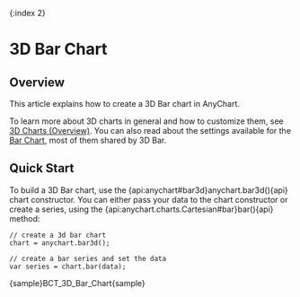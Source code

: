 {:index 2}
# 3D Bar Chart

## Overview

This article explains how to create a 3D Bar chart in AnyChart.

To learn more about 3D charts in general and how to customize them, see [3D Charts (Overview)](Overview). You can also read about the settings available for the [Bar Chart](../Bar_Chart), most of them shared by 3D Bar.

## Quick Start

To build a 3D Bar chart, use the {api:anychart#bar3d}anychart.bar3d(){api} chart constructor. You can either pass your data to the chart constructor or create a series, using the {api:anychart.charts.Cartesian#bar}bar(){api} method:

```
// create a 3d bar chart
chart = anychart.bar3d();

// create a bar series and set the data
var series = chart.bar(data);
```

{sample}BCT\_3D\_Bar\_Chart{sample}